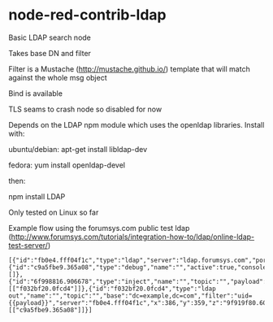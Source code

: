 node-red-contrib-ldap
=====================

Basic LDAP search node

Takes base DN and filter

Filter is a Mustache (http://mustache.github.io/) template that will match against the whole msg object

Bind is available

TLS seams to crash node so disabled for now

Depends on the LDAP npm module which uses the openldap libraries. Install with:

ubuntu/debian:
apt-get install libldap-dev

fedora:
yum install openldap-devel

then:

npm install LDAP

Only tested on Linux so far

Example flow using the forumsys.com public test ldap (http://www.forumsys.com/tutorials/integration-how-to/ldap/online-ldap-test-server/) 
```
[{"id":"fb0e4.fff04f1c","type":"ldap","server":"ldap.forumsys.com","port":"389"},{"id":"c9a5fbe9.365a08","type":"debug","name":"","active":true,"console":"false","complete":"false","x":551,"y":373,"z":"9f919f80.606e6","wires":[]},{"id":"6f998816.906678","type":"inject","name":"","topic":"","payload":"gauss","payloadType":"string","repeat":"","crontab":"","once":false,"x":197,"y":371,"z":"9f919f80.606e6","wires":[["f032bf20.0fcd4"]]},{"id":"f032bf20.0fcd4","type":"ldap out","name":"","topic":"","base":"dc=example,dc=com","filter":"uid={{payload}}","server":"fb0e4.fff04f1c","x":386,"y":359,"z":"9f919f80.606e6","wires":[["c9a5fbe9.365a08"]]}]
```
